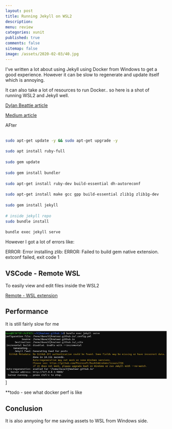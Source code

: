 ```yaml
---
layout: post
title: Running Jekyll on WSL2 
description: 
menu: review
categories: xunit 
published: true 
comments: false     
sitemap: false
image: /assets/2020-02-03/40.jpg
---
```


<!-- [![alt text](/assets/2020-10-12/db.jpg "Db from Caspar Camille Rubin on Unsplash")](https://unsplash.com/@casparrubin) -->

I've written a lot about using Jekyll using Docker from Windows to get a good experience. However it can be slow to regenerate and update itself which is annoying.

It can also take a lot of resources to run Docker.. so here is a shot of running WSL2 and Jekyll well.


[Dylan Beattie article](https://dylanbeattie.net/2020/05/19/jekyll-on-wsl2.html)

[Medium article](https://medium.com/@hjgraca/using-wsl2-visual-studio-code-for-jekyll-blogging-on-windows-10-99489deb4650)

AFter 

```bash

sudo apt-get update -y && sudo apt-get upgrade -y

sudo apt install ruby-full

sudo gem update

sudo gem install bundler

sudo apt-get install ruby-dev build-essential dh-autoreconf

sudo apt-get install make gcc gpp build-essential zlib1g zlib1g-dev

sudo gem install jekyll

# inside jekyll repo
sudo bundle install

bundle exec jekyll serve

```

However I got a lot of errors like:

ERROR:  Error installing zlib:
        ERROR: Failed to build gem native extension.
extconf failed, exit code 1

## VSCode - Remote WSL

To easily view and edit files inside the WSL2

[Remote - WSL extension](https://marketplace.visualstudio.com/items?itemName=ms-vscode-remote.remote-wsl)

## Performance

It is still fairly slow for me

![alt text](/assets/2020-10-19/perf.jpg "Performance is still quite slow for me")]

**todo - see what docker perf is like

## Conclusion

It is also annyoing for me saving assets to WSL from Windows side.
